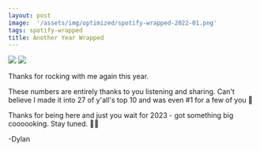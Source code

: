 ```yaml
---
layout: post
image:  '/assets/img/optimized/spotify-wrapped-2022-01.png'
tags: spotify-wrapped
title: Another Year Wrapped
---
```


![]({{site.baseurl}}/assets/img/optimized/spotify-wrapped-2022-02.png)
![]({{site.baseurl}}/assets/img/optimized/spotify-wrapped-2022-03.png)

Thanks for rocking with me again this year. 

These numbers are entirely thanks to you listening and sharing. Can't believe I made it into 27 of y'all's top 10 and was even #1 for a few of you 🤯

Thanks for being here and just you wait for 2023 - got something big coooooking. Stay tuned.
🎷🐩

-Dylan